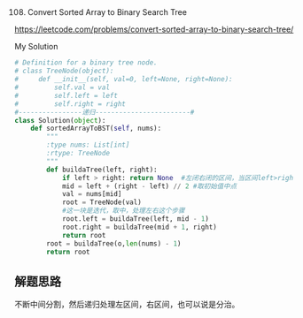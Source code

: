 ## 
108. Convert Sorted Array to Binary Search Tree

https://leetcode.com/problems/convert-sorted-array-to-binary-search-tree/

My Solution

```python
# Definition for a binary tree node.
# class TreeNode(object):
#     def __init__(self, val=0, left=None, right=None):
#         self.val = val
#         self.left = left
#         self.right = right
#----------------递归------------------------#
class Solution(object):
    def sortedArrayToBST(self, nums):
        """
        :type nums: List[int]
        :rtype: TreeNode
        """
        def buildaTree(left, right):
            if left > right: return None  #左闭右闭的区间，当区间left>right时候，空节点
            mid = left + (right - left) // 2 #取初始值中点
            val = nums[mid]
            root = TreeNode(val)
            #这一块是迭代，取中，处理左右这个步骤
            root.left = buildaTree(left, mid - 1)
            root.right = buildaTree(mid + 1, right)
            return root
        root = buildaTree(o,len(nums) - 1)
        return root
```
## 解题思路
不断中间分割，然后递归处理左区间，右区间，也可以说是分治。
